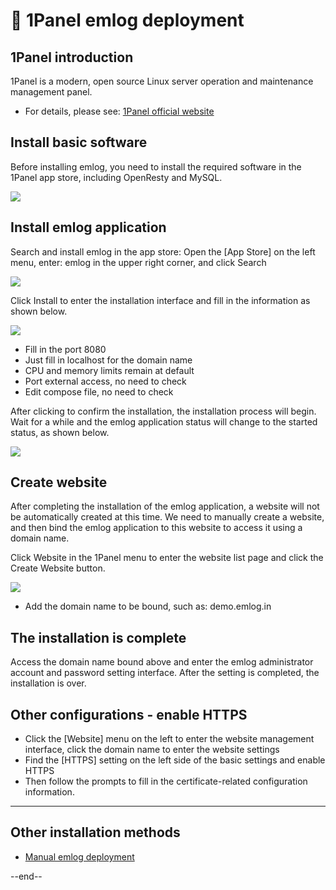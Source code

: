 # &#x1F354; 1Panel emlog deployment

## 1Panel introduction

1Panel is a modern, open source Linux server operation and maintenance management panel.

- For details, please see: [1Panel official website](https://1panel.cn/)

## Install basic software

Before installing emlog, you need to install the required software in the 1Panel app store, including OpenResty and MySQL.

[![](https://oss.emlog.net/img/1panel-110701.png)](https://oss.emlog.net/img/1panel-110701.png)

## Install emlog application

Search and install emlog in the app store: Open the [App Store] on the left menu, enter: emlog in the upper right corner, and click Search

[![](https://oss.emlog.net/img/1panel-008.jpg)](https://oss.emlog.net/img/1panel-008.jpg)

Click Install to enter the installation interface and fill in the information as shown below.

[![](https://oss.emlog.net/img/1panel-110702.png)](https://oss.emlog.net/img/1panel-110702.png)

- Fill in the port 8080
- Just fill in localhost for the domain name
- CPU and memory limits remain at default
- Port external access, no need to check
- Edit compose file, no need to check

After clicking to confirm the installation, the installation process will begin. Wait for a while and the emlog application status will change to the started status, as shown below.

[![](https://oss.emlog.net/img/1panel-010.jpg)](https://oss.emlog.net/img/1panel-010.jpg)

## Create website

After completing the installation of the emlog application, a website will not be automatically created at this time. We need to manually create a website, and then bind the emlog application to this website to access it using a domain name.

Click Website in the 1Panel menu to enter the website list page and click the Create Website button.

[![](https://oss.emlog.net/img/1panel-110703.png)](https://oss.emlog.net/img/1panel-110703.png)

- Add the domain name to be bound, such as: demo.emlog.in

## The installation is complete

Access the domain name bound above and enter the emlog administrator account and password setting interface. After the setting is completed, the installation is over.

## Other configurations - enable HTTPS

- Click the [Website] menu on the left to enter the website management interface, click the domain name to enter the website settings
- Find the [HTTPS] setting on the left side of the basic settings and enable HTTPS
- Then follow the prompts to fill in the certificate-related configuration information.

--------

## Other installation methods

- [Manual emlog deployment](install_1panel2.md)

--end--
